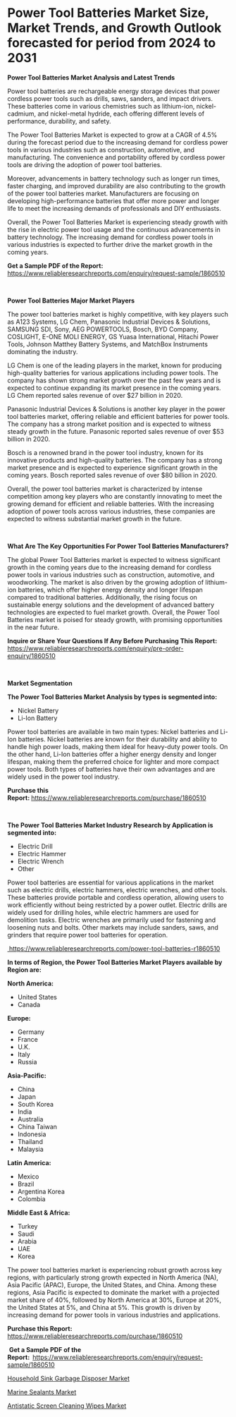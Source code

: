 <p><h1>Power Tool Batteries Market Size, Market Trends, and Growth Outlook forecasted for period from 2024 to 2031</h1></p><p><strong>Power Tool Batteries Market Analysis and Latest Trends</strong></p>
<p><p>Power tool batteries are rechargeable energy storage devices that power cordless power tools such as drills, saws, sanders, and impact drivers. These batteries come in various chemistries such as lithium-ion, nickel-cadmium, and nickel-metal hydride, each offering different levels of performance, durability, and safety.</p><p>The Power Tool Batteries Market is expected to grow at a CAGR of 4.5% during the forecast period due to the increasing demand for cordless power tools in various industries such as construction, automotive, and manufacturing. The convenience and portability offered by cordless power tools are driving the adoption of power tool batteries.</p><p>Moreover, advancements in battery technology such as longer run times, faster charging, and improved durability are also contributing to the growth of the power tool batteries market. Manufacturers are focusing on developing high-performance batteries that offer more power and longer life to meet the increasing demands of professionals and DIY enthusiasts.</p><p>Overall, the Power Tool Batteries Market is experiencing steady growth with the rise in electric power tool usage and the continuous advancements in battery technology. The increasing demand for cordless power tools in various industries is expected to further drive the market growth in the coming years.</p></p>
<p><strong>Get a Sample PDF of the Report:&nbsp;</strong> <a href="https://www.reliableresearchreports.com/enquiry/request-sample/1860510">https://www.reliableresearchreports.com/enquiry/request-sample/1860510</a></p>
<p>&nbsp;</p>
<p><strong>Power Tool Batteries Major Market Players</strong></p>
<p><p>The power tool batteries market is highly competitive, with key players such as A123 Systems, LG Chem, Panasonic Industrial Devices & Solutions, SAMSUNG SDI, Sony, AEG POWERTOOLS, Bosch, BYD Company, COSLIGHT, E-ONE MOLI ENERGY, GS Yuasa International, Hitachi Power Tools, Johnson Matthey Battery Systems, and MatchBox Instruments dominating the industry.</p><p>LG Chem is one of the leading players in the market, known for producing high-quality batteries for various applications including power tools. The company has shown strong market growth over the past few years and is expected to continue expanding its market presence in the coming years. LG Chem reported sales revenue of over $27 billion in 2020.</p><p>Panasonic Industrial Devices & Solutions is another key player in the power tool batteries market, offering reliable and efficient batteries for power tools. The company has a strong market position and is expected to witness steady growth in the future. Panasonic reported sales revenue of over $53 billion in 2020.</p><p>Bosch is a renowned brand in the power tool industry, known for its innovative products and high-quality batteries. The company has a strong market presence and is expected to experience significant growth in the coming years. Bosch reported sales revenue of over $80 billion in 2020.</p><p>Overall, the power tool batteries market is characterized by intense competition among key players who are constantly innovating to meet the growing demand for efficient and reliable batteries. With the increasing adoption of power tools across various industries, these companies are expected to witness substantial market growth in the future.</p></p>
<p>&nbsp;</p>
<p><strong>What Are The Key Opportunities For Power Tool Batteries Manufacturers?</strong></p>
<p><p>The global Power Tool Batteries market is expected to witness significant growth in the coming years due to the increasing demand for cordless power tools in various industries such as construction, automotive, and woodworking. The market is also driven by the growing adoption of lithium-ion batteries, which offer higher energy density and longer lifespan compared to traditional batteries. Additionally, the rising focus on sustainable energy solutions and the development of advanced battery technologies are expected to fuel market growth. Overall, the Power Tool Batteries market is poised for steady growth, with promising opportunities in the near future.</p></p>
<p><strong>Inquire or Share Your Questions If Any Before Purchasing This Report:</strong> <a href="https://www.reliableresearchreports.com/enquiry/pre-order-enquiry/1860510">https://www.reliableresearchreports.com/enquiry/pre-order-enquiry/1860510</a></p>
<p>&nbsp;</p>
<p><strong>Market Segmentation</strong></p>
<p><strong>The Power Tool Batteries Market Analysis by types is segmented into:</strong></p>
<p><ul><li>Nickel Battery</li><li>Li-Ion Battery</li></ul></p>
<p><p>Power tool batteries are available in two main types: Nickel batteries and Li-Ion batteries. Nickel batteries are known for their durability and ability to handle high power loads, making them ideal for heavy-duty power tools. On the other hand, Li-Ion batteries offer a higher energy density and longer lifespan, making them the preferred choice for lighter and more compact power tools. Both types of batteries have their own advantages and are widely used in the power tool industry.</p></p>
<p><strong>Purchase this Report:&nbsp;</strong><a href="https://www.reliableresearchreports.com/purchase/1860510">https://www.reliableresearchreports.com/purchase/1860510</a></p>
<p>&nbsp;</p>
<p><strong>The Power Tool Batteries Market Industry Research by Application is segmented into:</strong></p>
<p><ul><li>Electric Drill</li><li>Electric Hammer</li><li>Electric Wrench</li><li>Other</li></ul></p>
<p><p>Power tool batteries are essential for various applications in the market such as electric drills, electric hammers, electric wrenches, and other tools. These batteries provide portable and cordless operation, allowing users to work efficiently without being restricted by a power outlet. Electric drills are widely used for drilling holes, while electric hammers are used for demolition tasks. Electric wrenches are primarily used for fastening and loosening nuts and bolts. Other markets may include sanders, saws, and grinders that require power tool batteries for operation.</p></p>
<p><a href="https://www.reliableresearchreports.com/power-tool-batteries-r1860510">&nbsp;https://www.reliableresearchreports.com/power-tool-batteries-r1860510</a></p>
<p><strong>In terms of Region, the Power Tool Batteries Market Players available by Region are:</strong></p>
<p>
    <p> <strong> North America: </strong>
        <ul>
            <li>United States</li>
            <li>Canada</li>
        </ul>
        </p> 
    <p> <strong> Europe: </strong>
        <ul>
            <li>Germany</li>
            <li>France</li>
            <li>U.K.</li>
            <li>Italy</li>
            <li>Russia</li>
        </ul>
        </p> 
    <p> <strong> Asia-Pacific: </strong>
        <ul>
            <li>China</li>
            <li>Japan</li>
            <li>South Korea</li>
            <li>India</li>
            <li>Australia</li>
            <li>China Taiwan</li>
            <li>Indonesia</li>
            <li>Thailand</li>
            <li>Malaysia</li>
        </ul>
        </p> 
    <p> <strong> Latin America: </strong>
        <ul>
            <li>Mexico</li>
            <li>Brazil</li>
            <li>Argentina Korea</li>
            <li>Colombia</li>
        </ul>
        </p> 
    <p> <strong> Middle East & Africa: </strong>
        <ul>
            <li>Turkey</li>
            <li>Saudi</li>
            <li>Arabia</li>
            <li>UAE</li>
            <li>Korea</li>
        </ul>
    </p>
    </p>
<p><p>The power tool batteries market is experiencing robust growth across key regions, with particularly strong growth expected in North America (NA), Asia Pacific (APAC), Europe, the United States, and China. Among these regions, Asia Pacific is expected to dominate the market with a projected market share of 40%, followed by North America at 30%, Europe at 20%, the United States at 5%, and China at 5%. This growth is driven by increasing demand for power tools in various industries and applications.</p></p>
<p><strong>Purchase this Report: </strong><a href="https://www.reliableresearchreports.com/purchase/1860510">https://www.reliableresearchreports.com/purchase/1860510</a></p>
<p>&nbsp;<strong>Get a Sample PDF of the Report:&nbsp;&nbsp;</strong><a href="https://www.reliableresearchreports.com/enquiry/request-sample/1860510">https://www.reliableresearchreports.com/enquiry/request-sample/1860510</a></p>
<p><strong></strong></p>
<p><p><a href="https://github.com/nafisalvee228/Market-Research-Report-List-1/blob/main/household-sink-garbage-disposer-market.md">Household Sink Garbage Disposer Market</a></p><p><a href="https://view.publitas.com/reportprime-1/global-marine-sealants-market-trends-insights-into-growth-opportunities-and-challenges-forecasted-from-2024-to-2031/">Marine Sealants Market</a></p><p><a href="https://github.com/GutierrezZulma1/Market-Research-Report-List-1/blob/main/antistatic-screen-cleaning-wipes-market.md">Antistatic Screen Cleaning Wipes Market</a></p></p>